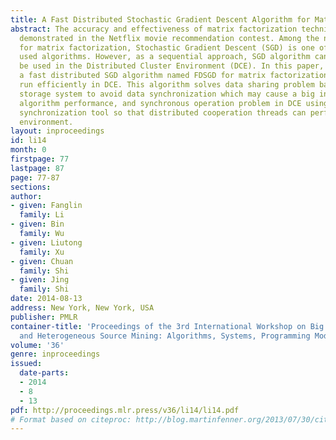 ```yaml
---
title: A Fast Distributed Stochastic Gradient Descent Algorithm for Matrix Factorization
abstract: The accuracy and effectiveness of matrix factorization technique were well
  demonstrated in the Netflix movie recommendation contest. Among the numerous solutions
  for matrix factorization, Stochastic Gradient Descent (SGD) is one of the most widely
  used algorithms. However, as a sequential approach, SGD algorithm cannot directly
  be used in the Distributed Cluster Environment (DCE). In this paper, we propose
  a fast distributed SGD algorithm named FDSGD for matrix factorization, which can
  run efficiently in DCE. This algorithm solves data sharing problem based on independent
  storage system to avoid data synchronization which may cause a big influence to
  algorithm performance, and synchronous operation problem in DCE using a distributed
  synchronization tool so that distributed cooperation threads can perform in a harmonious
  environment.
layout: inproceedings
id: li14
month: 0
firstpage: 77
lastpage: 87
page: 77-87
sections: 
author:
- given: Fanglin
  family: Li
- given: Bin
  family: Wu
- given: Liutong
  family: Xu
- given: Chuan
  family: Shi
- given: Jing
  family: Shi
date: 2014-08-13
address: New York, New York, USA
publisher: PMLR
container-title: 'Proceedings of the 3rd International Workshop on Big Data, Streams
  and Heterogeneous Source Mining: Algorithms, Systems, Programming Models and Applications'
volume: '36'
genre: inproceedings
issued:
  date-parts:
  - 2014
  - 8
  - 13
pdf: http://proceedings.mlr.press/v36/li14/li14.pdf
# Format based on citeproc: http://blog.martinfenner.org/2013/07/30/citeproc-yaml-for-bibliographies/
---
```


